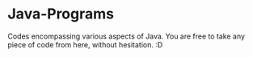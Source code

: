 # Java-Programs
Codes encompassing various aspects of Java.
You are free to take any piece of code from here, without hesitation. :D
